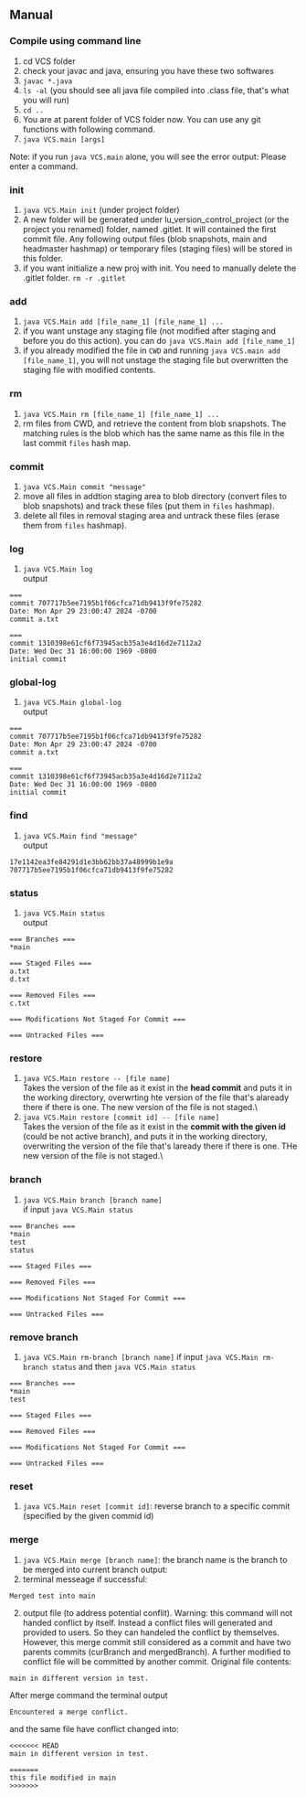 ## Manual

### Compile using command line
1. cd VCS folder
2. check your javac and java, ensuring you have these two softwares
3. `javac *.java` 
4. `ls -al` 
(you should see all java file compiled into .class file, that's what you will run)
4. `cd ..`
5. You are at parent folder of VCS folder now. You can use any git functions with following command.
6. `java VCS.main [args]`

Note: if you run `java VCS.main` alone, you will see the error output:
Please enter a command.

### init
1. `java VCS.Main init` (under project folder)
2. A new folder will be generated under lu_version_control_project (or the project you renamed) folder, named .gitlet. It will contained the first commit file. Any following output files (blob snapshots, main and headmaster hashmap) or temporary files (staging files) will be stored in this folder. 
3. if you want initialize a new proj with init. You need to manually delete the .gitlet folder. 
`rm -r .gitlet`

### add
1. `java VCS.Main add [file_name_1] [file_name_1] ...`
2. if you want unstage any staging file (not modified after staging and before you do this action). you can do `java VCS.Main add [file_name_1]`
3. if you already modified the file in `CWD` and running `java VCS.main add [file_name_1]`, you will not unstage the staging file but overwritten the staging file with modified contents. 

### rm
1. `java VCS.Main rm [file_name_1] [file_name_1] ...`
2. rm files from CWD, and retrieve the content from blob snapshots. The matching rules is the blob which has the same name as this file in the last commit `files` hash map. 

### commit 
1. `java VCS.Main commit "message"`
2. move all files in addtion staging area to blob directory (convert files to blob snapshots) and track these files (put them in `files` hashmap). 
3. delete all files in removal staging area and untrack these files (erase them from `files` hashmap).

### log
1. `java VCS.Main log`\
output
```
===
commit 707717b5ee7195b1f06cfca71db9413f9fe75282
Date: Mon Apr 29 23:00:47 2024 -0700
commit a.txt

===
commit 1310398e61cf6f73945acb35a3e4d16d2e7112a2
Date: Wed Dec 31 16:00:00 1969 -0800
initial commit
```

### global-log
1. `java VCS.Main global-log`\
output
```
===
commit 707717b5ee7195b1f06cfca71db9413f9fe75282
Date: Mon Apr 29 23:00:47 2024 -0700
commit a.txt

===
commit 1310398e61cf6f73945acb35a3e4d16d2e7112a2
Date: Wed Dec 31 16:00:00 1969 -0800
initial commit
```

### find
1. `java VCS.Main find "message"`\
output
```
17e1142ea3fe84291d1e3bb62bb37a48999b1e9a
707717b5ee7195b1f06cfca71db9413f9fe75282
```

### status
1. `java VCS.Main status`\
output
```
=== Branches ===
*main

=== Staged Files ===
a.txt
d.txt

=== Removed Files ===
c.txt

=== Modifications Not Staged For Commit ===

=== Untracked Files ===
```

### restore
1. `java VCS.Main restore -- [file name]`\
Takes the version of the file as it exist in the **head commit** and puts it in the working directory, overwrting hte version of the file that's alaready there if there is one. The new version of the file is not staged.\
2. `java VCS.Main restore [commit id] -- [file name]`\
Takes the version of the file as it exist in the **commit with the given id** (could be not active branch), and puts it in the working directory, overwriting the version of the file that's laready there if there is one. THe new version of the file is not staged.\ 

### branch
1. `java VCS.Main branch [branch name]`\
if input `java VCS.Main status`
```
=== Branches ===
*main
test
status

=== Staged Files ===

=== Removed Files ===

=== Modifications Not Staged For Commit ===

=== Untracked Files ===
```

### remove branch
1. `java VCS.Main rm-branch [branch name]`
if input `java VCS.Main rm-branch status` and then `java VCS.Main status`
```
=== Branches ===
*main
test

=== Staged Files ===

=== Removed Files ===

=== Modifications Not Staged For Commit ===

=== Untracked Files ===
```

### reset
1. `java VCS.Main reset [commit id]`: reverse branch to a specific commit (specified by the given commid id)

### merge
1. `java VCS.Main merge [branch name]`: the branch name is the branch to be merged into current branch
output:  
1. terminal messeage if successful: 
```
Merged test into main
```
2. output file (to address potential conflit). Warning: this command will not handed conflict by itself. Instead a conflict files will generated and provided to users. So they can handeled the conflict by themselves. However, this merge commit still considered as a commit and have two parents commits (curBranch and mergedBranch). A further modified to conflict file will be committed by another commit.
Original file contents:
```
main in different version in test. 
```
After merge command the terminal output
```
Encountered a merge conflict.
```
and the same file have conflict changed into:

```
<<<<<<< HEAD
main in different version in test. 

=======
this file modified in main
>>>>>>>
```
